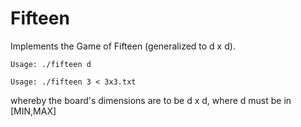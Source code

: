 # Fifteen

Implements the Game of Fifteen (generalized to d x d).

```
Usage: ./fifteen d

Usage: ./fifteen 3 < 3x3.txt
```

whereby the board's dimensions are to be d x d,
where d must be in [MIN,MAX]
